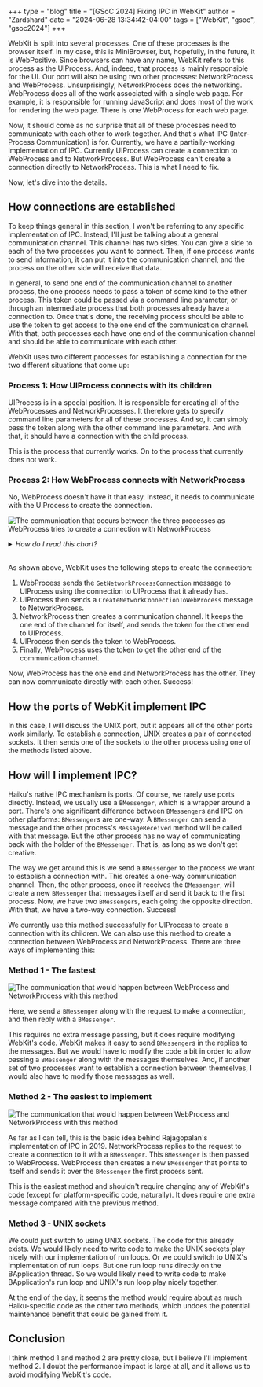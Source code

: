 +++
type = "blog"
title = "[GSoC 2024] Fixing IPC in WebKit"
author = "Zardshard"
date = "2024-06-28 13:34:42-04:00"
tags = ["WebKit", "gsoc", "gsoc2024"]
+++

WebKit is split into several processes. One of these processes is the browser itself. In my case, this is MiniBrowser, but, hopefully, in the future, it is WebPositive. Since browsers can have any name, WebKit refers to this process as the UIProcess. And, indeed, that process is mainly responsible for the UI. Our port will also be using two other processes: NetworkProcess and WebProcess. Unsurprisingly, NetworkProcess does the networking. WebProcess does all of the work associated with a single web page. For example, it is responsible for running JavaScript and does most of the work for rendering the web page. There is one WebProcess for each web page.

Now, it should come as no surprise that all of these processes need to communicate with each other to work together. And that's what IPC (Inter-Process Communication) is for. Currently, we have a partially-working implementation of IPC. Currently UIProcess can create a connection to WebProcess and to NetworkProcess. But WebProcess can't create a connection directly to NetworkProcess. This is what I need to fix.

Now, let's dive into the details.

How connections are established
-------------------------------

To keep things general in this section, I won't be referring to any specific implementation of IPC. Instead, I'll just be talking about a general communication channel. This channel has two sides. You can give a side to each of the two processes you want to connect. Then, if one process wants to send information, it can put it into the communication channel, and the process on the other side will receive that data.

In general, to send one end of the communication channel to another process, the one process needs to pass a token of some kind to the other process. This token could be passed via a command line parameter, or through an intermediate process that both processes already have a connection to. Once that's done, the receiving process should be able to use the token to get access to the one end of the communication channel. With that, both processes each have one end of the communication channel and should be able to communicate with each other.

WebKit uses two different processes for establishing a connection for the two different situations that come up:

### Process 1: How UIProcess connects with its children

UIProcess is in a special position. It is responsible for creating all of the WebProcesses and NetworkProcesses. It therefore gets to specify command line parameters for all of these processes. And so, it can simply pass the token along with the other command line parameters. And with that, it should have a connection with the child process.

This is the process that currently works. On to the process that currently does not work.

### Process 2: How WebProcess connects with NetworkProcess

No, WebProcess doesn't have it that easy. Instead, it needs to communicate with the UIProcess to create the connection.

![The communication that occurs between the three processes as WebProcess tries to create a connection with NetworkProcess](/files/blog/zardshard/MiniBrowser_development/IPC/aux_to_aux_connection_establishment_overview.svg)

<details>
<summary><i>How do I read this chart?</i></summary>
Here's a brief explanation. Each of the three dashed vertical lines represents one of the processes. The left-most dashed line represents WebProcess, the middle dashed line represents UIProcess, and the right-most dashed line represents NetworkProcess. The arrows are messages that are sent between processes. So the arrow labeled "Send message GetNetworkProcessConnection" is a message sent from WebProcess to UIProcess. Finally, time flows from top to bottom.
</details>
<br/>

As shown above, WebKit uses the following steps to create the connection:

1. WebProcess sends the `GetNetworkProcessConnection` message to UIProcess using the connection to UIProcess that it already has.
2. UIProcess then sends a `CreateNetworkConnectionToWebProcess` message to NetworkProcess.
3. NetworkProcess then creates a communication channel. It keeps the one end of the channel for itself, and sends the token for the other end to UIProcess.
4. UIProcess then sends the token to WebProcess.
5. Finally, WebProcess uses the token to get the other end of the communication channel.

Now, WebProcess has the one end and NetworkProcess has the other. They can now communicate directly with each other. Success!

How the ports of WebKit implement IPC
-------------------------------------

In this case, I will discuss the UNIX port, but it appears all of the other ports work similarly. To establish a connection, UNIX creates a pair of connected sockets. It then sends one of the sockets to the other process using one of the methods listed above.

How will I implement IPC?
-------------------------

Haiku's native IPC mechanism is ports. Of course, we rarely use ports directly. Instead, we usually use a `BMessenger`, which is a wrapper around a port. There's one significant difference between `BMessenger`s and IPC on other platforms: `BMessenger`s are one-way. A `BMessenger` can send a message and the other process's `MessageReceived` method will be called with that message. But the other process has no way of communicating back with the holder of the `BMessenger`. That is, as long as we don't get creative.

The way we get around this is we send a `BMessenger` to the process we want to establish a connection with. This creates a one-way communication channel. Then, the other process, once it receives the `BMessenger`, will create a new `BMessenger` that messages itself and send it back to the first process. Now, we have two `BMessenger`s, each going the opposite direction. With that, we have a two-way connection. Success!

We currently use this method successfully for UIProcess to create a connection with its children. We can also use this method to create a connection between WebProcess and NetworkProcess. There are three ways of implementing this:

### Method 1 - The fastest

![The communication that would happen between WebProcess and NetworkProcess with this method](/files/blog/zardshard/MiniBrowser_development/IPC/aux_to_aux_connection_establishment_method_2.svg)

Here, we send a `BMessenger` along with the request to make a connection, and then reply with a `BMessenger`.

This requires no extra message passing, but it does require modifying WebKit's code. WebKit makes it easy to send `BMessenger`s in the replies to the messages. But we would have to modify the code a bit in order to allow passing a `BMessenger` along with the messages themselves. And, if another set of two processes want to establish a connection between themselves, I would also have to modify those messages as well.

### Method 2 - The easiest to implement

![The communication that would happen between WebProcess and NetworkProcess with this method](/files/blog/zardshard/MiniBrowser_development/IPC/aux_to_aux_connection_establishment_method_1.svg)

As far as I can tell, this is the basic idea behind Rajagopalan's implementation of IPC in 2019. NetworkProcess replies to the request to create a connection to it with a `BMessenger`. This `BMessenger` is then passed to WebProcess. WebProcess then creates a new `BMessenger` that points to itself and sends it over the `BMessenger` the first process sent.

This is the easiest method and shouldn't require changing any of WebKit's code (except for platform-specific code, naturally). It does require one extra message compared with the previous method.

### Method 3 - UNIX sockets

We could just switch to using UNIX sockets. The code for this already exists. We would likely need to write code to make the UNIX sockets play nicely with our implementation of run loops. Or we could switch to UNIX's implementation of run loops. But one run loop runs directly on the BApplication thread. So we would likely need to write code to make BApplication's run loop and UNIX's run loop play nicely together.

At the end of the day, it seems the method would require about as much Haiku-specific code as the other two methods, which undoes the potential maintenance benefit that could be gained from it.

Conclusion
----------

I think method 1 and method 2 are pretty close, but I believe I'll implement method 2. I doubt the performance impact is large at all, and it allows us to avoid modifying WebKit's code.
